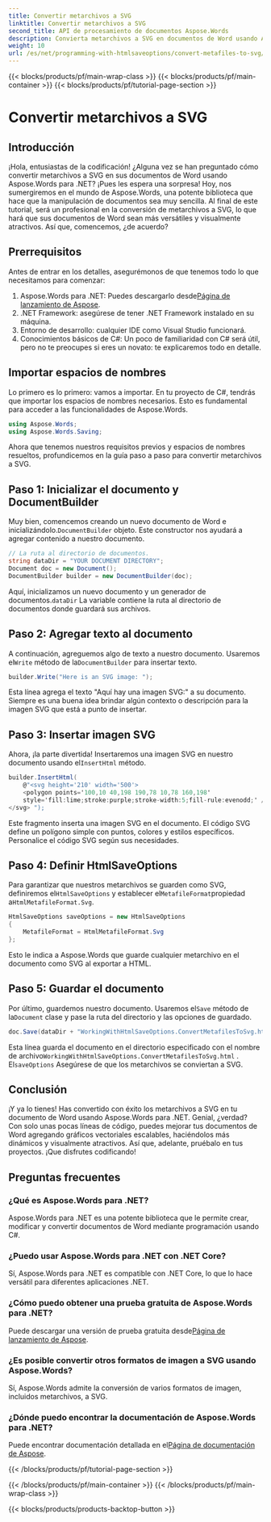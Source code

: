 ```yaml
---
title: Convertir metarchivos a SVG
linktitle: Convertir metarchivos a SVG
second_title: API de procesamiento de documentos Aspose.Words
description: Convierta metarchivos a SVG en documentos de Word usando Aspose.Words para .NET con esta guía detallada paso a paso. Perfecta para desarrolladores de todos los niveles.
weight: 10
url: /es/net/programming-with-htmlsaveoptions/convert-metafiles-to-svg/
---
```


{{< blocks/products/pf/main-wrap-class >}}
{{< blocks/products/pf/main-container >}}
{{< blocks/products/pf/tutorial-page-section >}}

# Convertir metarchivos a SVG

## Introducción

¡Hola, entusiastas de la codificación! ¿Alguna vez se han preguntado cómo convertir metarchivos a SVG en sus documentos de Word usando Aspose.Words para .NET? ¡Pues les espera una sorpresa! Hoy, nos sumergiremos en el mundo de Aspose.Words, una potente biblioteca que hace que la manipulación de documentos sea muy sencilla. Al final de este tutorial, será un profesional en la conversión de metarchivos a SVG, lo que hará que sus documentos de Word sean más versátiles y visualmente atractivos. Así que, comencemos, ¿de acuerdo?

## Prerrequisitos

Antes de entrar en los detalles, asegurémonos de que tenemos todo lo que necesitamos para comenzar:

1.  Aspose.Words para .NET: Puedes descargarlo desde[Página de lanzamiento de Aspose](https://releases.aspose.com/words/net/).
2. .NET Framework: asegúrese de tener .NET Framework instalado en su máquina.
3. Entorno de desarrollo: cualquier IDE como Visual Studio funcionará.
4. Conocimientos básicos de C#: Un poco de familiaridad con C# será útil, pero no te preocupes si eres un novato: te explicaremos todo en detalle.

## Importar espacios de nombres

Lo primero es lo primero: vamos a importar. En tu proyecto de C#, tendrás que importar los espacios de nombres necesarios. Esto es fundamental para acceder a las funcionalidades de Aspose.Words.

```csharp
using Aspose.Words;
using Aspose.Words.Saving;
```

Ahora que tenemos nuestros requisitos previos y espacios de nombres resueltos, profundicemos en la guía paso a paso para convertir metarchivos a SVG.

## Paso 1: Inicializar el documento y DocumentBuilder

 Muy bien, comencemos creando un nuevo documento de Word e inicializándolo.`DocumentBuilder` objeto. Este constructor nos ayudará a agregar contenido a nuestro documento.

```csharp
// La ruta al directorio de documentos.
string dataDir = "YOUR DOCUMENT DIRECTORY";
Document doc = new Document();
DocumentBuilder builder = new DocumentBuilder(doc);
```

 Aquí, inicializamos un nuevo documento y un generador de documentos.`dataDir` La variable contiene la ruta al directorio de documentos donde guardará sus archivos.

## Paso 2: Agregar texto al documento

 A continuación, agreguemos algo de texto a nuestro documento. Usaremos el`Write` método de la`DocumentBuilder` para insertar texto.

```csharp
builder.Write("Here is an SVG image: ");
```

Esta línea agrega el texto "Aquí hay una imagen SVG:" a su documento. Siempre es una buena idea brindar algún contexto o descripción para la imagen SVG que está a punto de insertar.

## Paso 3: Insertar imagen SVG

 Ahora, ¡la parte divertida! Insertaremos una imagen SVG en nuestro documento usando el`InsertHtml` método.

```csharp
builder.InsertHtml(
    @"<svg height='210' width='500'>
    <polygon points='100,10 40,198 190,78 10,78 160,198' 
    style='fill:lime;stroke:purple;stroke-width:5;fill-rule:evenodd;' />
</svg> ");
```

Este fragmento inserta una imagen SVG en el documento. El código SVG define un polígono simple con puntos, colores y estilos específicos. Personalice el código SVG según sus necesidades.

## Paso 4: Definir HtmlSaveOptions

 Para garantizar que nuestros metarchivos se guarden como SVG, definiremos el`HtmlSaveOptions` y establecer el`MetafileFormat`propiedad a`HtmlMetafileFormat.Svg`.

```csharp
HtmlSaveOptions saveOptions = new HtmlSaveOptions
{
    MetafileFormat = HtmlMetafileFormat.Svg
};
```

Esto le indica a Aspose.Words que guarde cualquier metarchivo en el documento como SVG al exportar a HTML.

## Paso 5: Guardar el documento

 Por último, guardemos nuestro documento. Usaremos el`Save` método de la`Document` clase y pase la ruta del directorio y las opciones de guardado.

```csharp
doc.Save(dataDir + "WorkingWithHtmlSaveOptions.ConvertMetafilesToSvg.html", saveOptions);
```

 Esta línea guarda el documento en el directorio especificado con el nombre de archivo`WorkingWithHtmlSaveOptions.ConvertMetafilesToSvg.html` . El`saveOptions` Asegúrese de que los metarchivos se conviertan a SVG.

## Conclusión

¡Y ya lo tienes! Has convertido con éxito los metarchivos a SVG en tu documento de Word usando Aspose.Words para .NET. Genial, ¿verdad? Con solo unas pocas líneas de código, puedes mejorar tus documentos de Word agregando gráficos vectoriales escalables, haciéndolos más dinámicos y visualmente atractivos. Así que, adelante, pruébalo en tus proyectos. ¡Que disfrutes codificando!

## Preguntas frecuentes

### ¿Qué es Aspose.Words para .NET?
Aspose.Words para .NET es una potente biblioteca que le permite crear, modificar y convertir documentos de Word mediante programación usando C#.

### ¿Puedo usar Aspose.Words para .NET con .NET Core?
Sí, Aspose.Words para .NET es compatible con .NET Core, lo que lo hace versátil para diferentes aplicaciones .NET.

### ¿Cómo puedo obtener una prueba gratuita de Aspose.Words para .NET?
 Puede descargar una versión de prueba gratuita desde[Página de lanzamiento de Aspose](https://releases.aspose.com/).

### ¿Es posible convertir otros formatos de imagen a SVG usando Aspose.Words?
Sí, Aspose.Words admite la conversión de varios formatos de imagen, incluidos metarchivos, a SVG.

### ¿Dónde puedo encontrar la documentación de Aspose.Words para .NET?
 Puede encontrar documentación detallada en el[Página de documentación de Aspose](https://reference.aspose.com/words/net/).

{{< /blocks/products/pf/tutorial-page-section >}}

{{< /blocks/products/pf/main-container >}}
{{< /blocks/products/pf/main-wrap-class >}}

{{< blocks/products/products-backtop-button >}}
